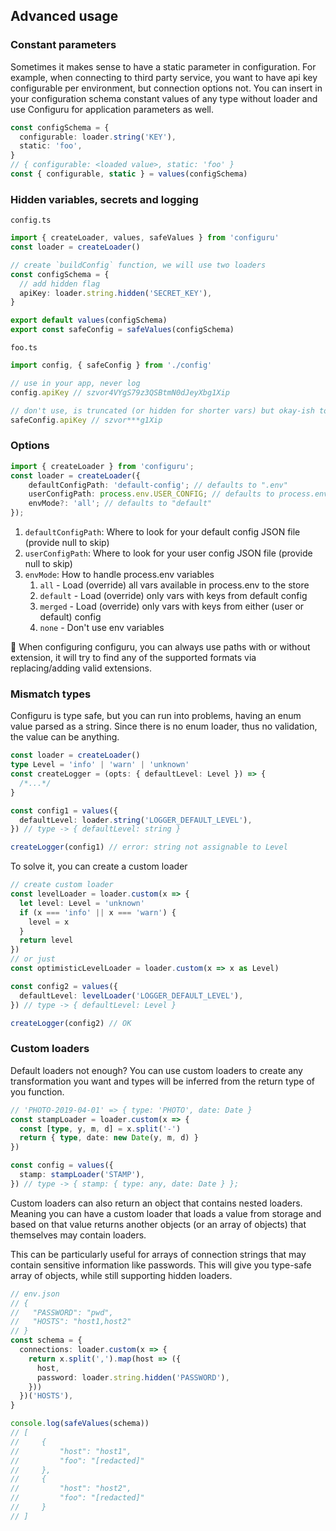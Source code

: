 ## Advanced usage

### Constant parameters

Sometimes it makes sense to have a static parameter in configuration. For example, when connecting to third party service, you want to have api key configurable per environment, but connection options not. You can insert in your configuration schema constant values of any type without loader and use Configuru for application parameters as well.

```typescript
const configSchema = {
  configurable: loader.string('KEY'),
  static: 'foo',
}
// { configurable: <loaded value>, static: 'foo' }
const { configurable, static } = values(configSchema)
```

### Hidden variables, secrets and logging

`config.ts`

```typescript
import { createLoader, values, safeValues } from 'configuru'
const loader = createLoader()

// create `buildConfig` function, we will use two loaders
const configSchema = {
  // add hidden flag
  apiKey: loader.string.hidden('SECRET_KEY'),
}

export default values(configSchema)
export const safeConfig = safeValues(configSchema)
```

`foo.ts`

```typescript
import config, { safeConfig } from './config'

// use in your app, never log
config.apiKey // szvor4VYgS79z3QSBtmN0dJeyXbg1Xip

// don't use, is truncated (or hidden for shorter vars) but okay-ish to log
safeConfig.apiKey // szvor***g1Xip
```

### Options

```typescript
import { createLoader } from 'configuru';
const loader = createLoader({
    defaultConfigPath: 'default-config'; // defaults to ".env"
    userConfigPath: process.env.USER_CONFIG; // defaults to process.env.CFG_JSON_PATH
    envMode?: 'all'; // defaults to "default"
});
```

1. `defaultConfigPath`: Where to look for your default config JSON file (provide null to skip)
2. `userConfigPath`: Where to look for your user config JSON file (provide null to skip)
3. `envMode`: How to handle process.env variables
   1. `all` - Load (override) all vars available in process.env to the store
   2. `default` - Load (override) only vars with keys from default config
   3. `merged` - Load (override) only vars with keys from either (user or default) config
   4. `none` - Don't use env variables

🦉 When configuring configuru, you can always use paths with or without extension, it will try to find any of the supported formats via replacing/adding valid extensions.

### Mismatch types

Configuru is type safe, but you can run into problems, having an enum value parsed as a string.
Since there is no enum loader, thus no validation, the value can be anything.

```typescript
const loader = createLoader()
type Level = 'info' | 'warn' | 'unknown'
const createLogger = (opts: { defaultLevel: Level }) => {
  /*...*/
}

const config1 = values({
  defaultLevel: loader.string('LOGGER_DEFAULT_LEVEL'),
}) // type -> { defaultLevel: string }

createLogger(config1) // error: string not assignable to Level
```

To solve it, you can create a custom loader

```typescript
// create custom loader
const levelLoader = loader.custom(x => {
  let level: Level = 'unknown'
  if (x === 'info' || x === 'warn') {
    level = x
  }
  return level
})
// or just
const optimisticLevelLoader = loader.custom(x => x as Level)

const config2 = values({
  defaultLevel: levelLoader('LOGGER_DEFAULT_LEVEL'),
}) // type -> { defaultLevel: Level }

createLogger(config2) // OK
```

### Custom loaders

Default loaders not enough? You can use custom loaders to create any transformation you want and types will be inferred from the return type of you function.

```typescript
// 'PHOTO-2019-04-01' => { type: 'PHOTO', date: Date }
const stampLoader = loader.custom(x => {
  const [type, y, m, d] = x.split('-')
  return { type, date: new Date(y, m, d) }
})

const config = values({
  stamp: stampLoader('STAMP'),
}) // type -> { stamp: { type: any, date: Date } };
```

Custom loaders can also return an object that contains nested loaders. Meaning you can have a custom loader that
loads a value from storage and based on that value returns another objects (or an array of objects) that themselves may contain loaders.

This can be particularly useful for arrays of connection strings that may contain sensitive information like passwords. This will give you type-safe array of objects, while still supporting hidden loaders.

```typescript
// env.json
// {
//   "PASSWORD": "pwd",
//   "HOSTS": "host1,host2"
// }
const schema = {
  connections: loader.custom(x => {
    return x.split(',').map(host => ({
      host,
      password: loader.string.hidden('PASSWORD'),
    }))
  })('HOSTS'),
}

console.log(safeValues(schema))
// [
//     {
//         "host": "host1",
//         "foo": "[redacted]"
//     },
//     {
//         "host": "host2",
//         "foo": "[redacted]"
//     }
// ]
```
